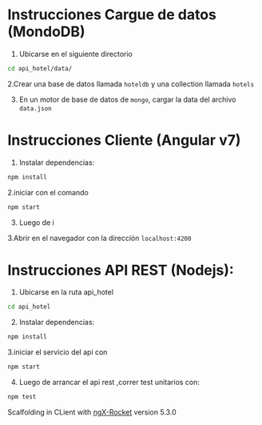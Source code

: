 # Instrucciones Cargue de datos (MondoDB)

1. Ubicarse en el siguiente directorio

```sh
cd api_hotel/data/
```

2.Crear una base de datos llamada `hoteldb` y una collection llamada `hotels`

3. En un motor de base de datos de `mongo`, cargar la data del archivo
   `data.json`

# Instrucciones Cliente (Angular v7)

1. Instalar dependencias:

```sh
npm install
```

2.iniciar con el comando

```sh
npm start
```

3. Luego de i

3.Abrir en el navegador con la dirección `localhost:4200`

# Instrucciones API REST (Nodejs):

1. Ubicarse en la ruta api_hotel

```sh
cd api_hotel
```

2. Instalar dependencias:

```sh
npm install
```

3.iniciar el servicio del api con

```sh
npm start
```

4. Luego de arrancar el api rest ,correr test unitarios con:

```sh
npm test
```

Scalfolding in CLient with [ngX-Rocket](https://github.com/ngx-rocket/generator-ngx-rocket/)
version 5.3.0
